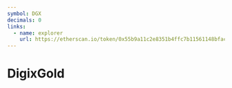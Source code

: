 ```yaml
---
symbol: DGX
decimals: 0
links:
  - name: explorer
    url: https://etherscan.io/token/0x55b9a11c2e8351b4ffc7b11561148bfac9977855
---
```


# DigixGold
